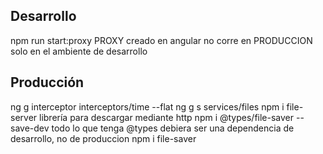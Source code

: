 
## Desarrollo
npm run start:proxy
PROXY creado en angular no corre en PRODUCCION solo en el ambiente de desarrollo

## Producción


ng g interceptor interceptors/time --flat
ng g s services/files
npm i file-server     librería para descargar mediante http
npm i @types/file-saver --save-dev     todo lo que tenga @types debiera ser una dependencia de desarrollo, no de produccion
npm i file-saver

